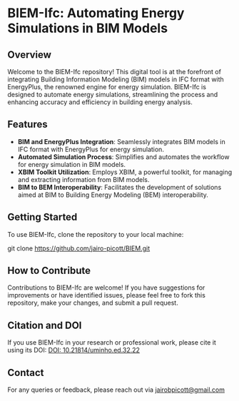 # BIEM-Ifc: Automating Energy Simulations in BIM Models

## Overview
Welcome to the BIEM-Ifc repository! This digital tool is at the forefront of integrating Building Information Modeling (BIM) models in IFC format with EnergyPlus, the renowned engine for energy simulation. BIEM-Ifc is designed to automate energy simulations, streamlining the process and enhancing accuracy and efficiency in building energy analysis.

## Features
- **BIM and EnergyPlus Integration**: Seamlessly integrates BIM models in IFC format with EnergyPlus for energy simulation.
- **Automated Simulation Process**: Simplifies and automates the workflow for energy simulation in BIM models.
- **XBIM Toolkit Utilization**: Employs XBIM, a powerful toolkit, for managing and extracting information from BIM models.
- **BIM to BEM Interoperability**: Facilitates the development of solutions aimed at BIM to Building Energy Modeling (BEM) interoperability.

## Getting Started
To use BIEM-Ifc, clone the repository to your local machine:

git clone https://github.com/jairo-picott/BIEM.git

## How to Contribute
Contributions to BIEM-Ifc are welcome! If you have suggestions for improvements or have identified issues, please feel free to fork this repository, make your changes, and submit a pull request.

## Citation and DOI
If you use BIEM-Ifc in your research or professional work, please cite it using its DOI:
[DOI: 10.21814/uminho.ed.32.22](https://doi.org/10.21814/uminho.ed.32.22)

## Contact
For any queries or feedback, please reach out via jairobpicott@gmail.com

